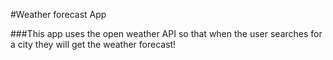 #Weather forecast App

###This app uses the open weather API so that when the user searches for a city they will get the weather forecast!
